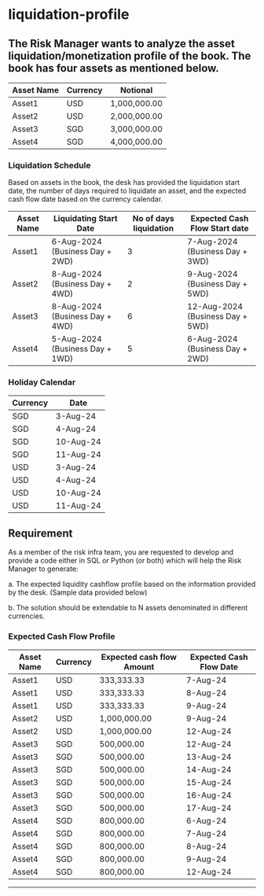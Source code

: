 # liquidation-profile

## The Risk Manager wants to analyze the asset liquidation/monetization profile of the book. The book has four assets as mentioned below.

| Asset Name | Currency | Notional         |
|------------|----------|------------------|
| Asset1     | USD      | 1,000,000.00     |
| Asset2     | USD      | 2,000,000.00     |
| Asset3     | SGD      | 3,000,000.00     |
| Asset4     | SGD      | 4,000,000.00     |

### Liquidation Schedule

Based on assets in the book, the desk has provided the liquidation start date, the number of days required to liquidate an asset, and the expected cash flow date based on the currency calendar.

| Asset Name | Liquidating Start Date | No of days liquidation | Expected Cash Flow Start date |
|------------|------------------------|------------------------|-------------------------------|
| Asset1     | 6-Aug-2024 (Business Day + 2WD) | 3 | 7-Aug-2024 (Business Day + 3WD) |
| Asset2     | 8-Aug-2024 (Business Day + 4WD) | 2 | 9-Aug-2024 (Business Day + 5WD) |
| Asset3     | 8-Aug-2024 (Business Day + 4WD) | 6 | 12-Aug-2024 (Business Day + 5WD) |
| Asset4     | 5-Aug-2024 (Business Day + 1WD) | 5 | 6-Aug-2024 (Business Day + 2WD) |

### Holiday Calendar

| Currency | Date     |
|----------|----------|
| SGD      | 3-Aug-24 |
| SGD      | 4-Aug-24 |
| SGD      | 10-Aug-24 |
| SGD      | 11-Aug-24 |
| USD      | 3-Aug-24 |
| USD      | 4-Aug-24 |
| USD      | 10-Aug-24 |
| USD      | 11-Aug-24 |

## Requirement

As a member of the risk infra team, you are requested to develop and provide a code either in SQL or Python (or both) which will help the Risk Manager to generate:

a. The expected liquidity cashflow profile based on the information provided by the desk. (Sample data provided below)

b. The solution should be extendable to N assets denominated in different currencies.

### Expected Cash Flow Profile

| Asset Name | Currency | Expected cash flow Amount | Expected Cash Flow Date |
|------------|----------|--------------------------|-------------------------|
| Asset1     | USD      | 333,333.33               | 7-Aug-24                |
| Asset1     | USD      | 333,333.33               | 8-Aug-24                |
| Asset1     | USD      | 333,333.33               | 9-Aug-24                |
| Asset2     | USD      | 1,000,000.00             | 9-Aug-24                |
| Asset2     | USD      | 1,000,000.00             | 12-Aug-24               |
| Asset3     | SGD      | 500,000.00               | 12-Aug-24               |
| Asset3     | SGD      | 500,000.00               | 13-Aug-24               |
| Asset3     | SGD      | 500,000.00               | 14-Aug-24               |
| Asset3     | SGD      | 500,000.00               | 15-Aug-24               |
| Asset3     | SGD      | 500,000.00               | 16-Aug-24               |
| Asset3     | SGD      | 500,000.00               | 17-Aug-24               |
| Asset4     | SGD      | 800,000.00               | 6-Aug-24                |
| Asset4     | SGD      | 800,000.00               | 7-Aug-24                |
| Asset4     | SGD      | 800,000.00               | 8-Aug-24                |
| Asset4     | SGD      | 800,000.00               | 9-Aug-24                |
| Asset4     | SGD      | 800,000.00               | 12-Aug-24               |

---